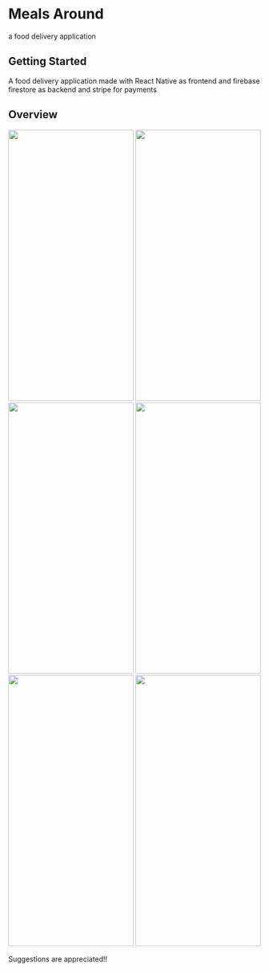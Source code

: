 # Meals Around

a food delivery application

## Getting Started

A food delivery application made with React Native as frontend and firebase firestore as backend and stripe for payments

## Overview

<img src="https://user-images.githubusercontent.com/84156356/160412196-734a8738-da89-4bd0-be23-ddd6979977fe.gif" width="250" height="540"/>  <img src="https://user-images.githubusercontent.com/84156356/160401787-6597e0be-6cd0-4000-9e7a-315a79eb53e4.png" width="250" height="540"/>  <img src="https://user-images.githubusercontent.com/84156356/160401792-46909180-1844-4eb0-8f5d-5d820b24ba70.png" width="250" height="540"/>  <img src="https://user-images.githubusercontent.com/84156356/160401818-e80ae62f-d6ed-431e-86d6-314c0971fa02.png" width="250" height="540"/>  <img src="https://user-images.githubusercontent.com/84156356/160417590-081fb7f8-7b61-4c4a-a1e4-38f737cb74fc.png" width="250" height="540"/>  <img src="https://user-images.githubusercontent.com/84156356/160401853-023e317d-6c0a-4f81-9d08-dbbd162c30b7.png" width="250" height="540"/>

Suggestions are appreciated!!
